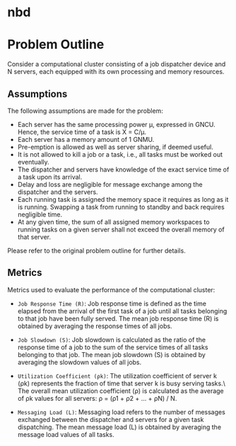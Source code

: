 # nbd


# Problem Outline

Consider a computational cluster consisting of a job dispatcher device and N servers, each equipped with its own processing and memory resources.

## Assumptions

The following assumptions are made for the problem:

- Each server has the same processing power µ, expressed in GNCU. Hence, the service time of a task is X = C/µ.
- Each server has a memory amount of 1 GNMU.
- Pre-emption is allowed as well as server sharing, if deemed useful.
- It is not allowed to kill a job or a task, i.e., all tasks must be worked out eventually.
- The dispatcher and servers have knowledge of the exact service time of a task upon its arrival.
- Delay and loss are negligible for message exchange among the dispatcher and the servers.
- Each running task is assigned the memory space it requires as long as it is running. Swapping a task from running to standby and back requires negligible time.
- At any given time, the sum of all assigned memory workspaces to running tasks on a given server shall not exceed the overall memory of that server.

Please refer to the original problem outline for further details.

## Metrics

Metrics used to evaluate the performance of the computational cluster:

- `Job Response Time (R)`: Job response time is defined as the time elapsed from the arrival of the first task of a job until all tasks belonging to that job have been fully served. The mean job response time (R) is obtained by averaging the response times of all jobs.

- `Job Slowdown (S)`: Job slowdown is calculated as the ratio of the response time of a job to the sum of the service times of all tasks belonging to that job. The mean job slowdown (S) is obtained by averaging the slowdown values of all jobs.

- `Utilization Coefficient (ρk)`: The utilization coefficient of server k (ρk) represents the fraction of time that server k is busy serving tasks.\ 
The overall mean utilization coefficient (ρ) is calculated as the average of ρk values for all servers: ρ = (ρ1 + ρ2 + ... + ρN) / N.

- `Messaging Load (L)`: Messaging load refers to the number of messages exchanged between the dispatcher and servers for a given task dispatching. The mean message load (L) is obtained by averaging the message load values of all tasks.



